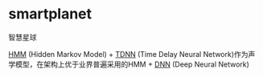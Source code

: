 # smartplanet
智慧星球



[HMM](https://en.wikipedia.org/wiki/Hidden_Markov_model) (Hidden Markov Model) + [TDNN](https://en.wikipedia.org/wiki/Time_delay_neural_network) (Time Delay Neural Network)作为声学模型，在架构上优于业界普遍采用的HMM + [DNN](https://en.wikipedia.org/wiki/Deep_learning#Brief_discussion_of_deep_neural_networks) (Deep Neural Network)

